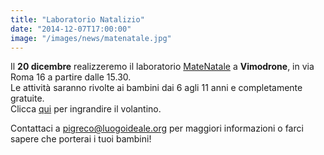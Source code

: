 ```yaml
---
title: "Laboratorio Natalizio"
date: "2014-12-07T17:00:00"
image: "/images/news/matenatale.jpg"
---
```


Il **20 dicembre** realizzeremo il laboratorio [MateNatale][2] a **Vimodrone**, in via Roma 16 a partire dalle 15.30.  
Le attività saranno rivolte ai bambini dai 6 agli 11 anni e completamente gratuite.  
Clicca <a href="/volantini/volantino-matenatale2014.jpg" target='_blank'>qui</a> 
per ingrandire il volantino.

Contattaci a [pigreco@luogoideale.org][1] per maggiori informazioni o farci sapere che porterai i tuoi bambini!

[1]: mailto:pigreco@luogoideale.org
[2]: #mate-natale
